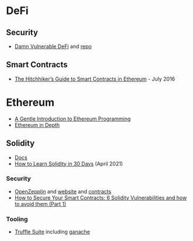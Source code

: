 

# DeFi
## Security
- [Damn Vulnerable DeFi](https://www.damnvulnerabledefi.xyz/index.html) and [repo](https://github.com/tinchoabbate/damn-vulnerable-defi)

## Smart Contracts 
- [The Hitchhiker’s Guide to Smart Contracts in Ethereum](https://blog.openzeppelin.com/the-hitchhikers-guide-to-smart-contracts-in-ethereum-848f08001f05/) - July 2016

# Ethereum
- [A Gentle Introduction to Ethereum Programming](https://blog.openzeppelin.com/a-gentle-introduction-to-ethereum-programming-part-1-783cc7796094/)
- [Ethereum in Depth](https://blog.openzeppelin.com/ethereum-in-depth-part-1-968981e6f833/)


## Solidity
- [Docs](https://docs.soliditylang.org)
- [How to Learn Solidity in 30 Days](https://medium.com/coinmonks/how-to-learn-solidity-in-30-days-78b02e503d23) (April 2021)

### Security
- [OpenZepplin](https://github.com/OpenZeppelin) and [website](https://openzeppelin.com/) and [contracts](https://docs.openzeppelin.com/contracts/)
- [How to Secure Your Smart Contracts: 6 Solidity Vulnerabilities and how to avoid them (Part 1)](https://medium.com/loom-network/how-to-secure-your-smart-contracts-6-solidity-vulnerabilities-and-how-to-avoid-them-part-1-c33048d4d17d)

### Tooling
- [Truffle Suite](https://trufflesuite.com/) including [ganache](https://github.com/trufflesuite/ganache) 


